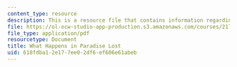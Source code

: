 ```yaml
---
content_type: resource
description: This is a resource file that contains information regarding reading 1.
file: https://ol-ocw-studio-app-production.s3.amazonaws.com/courses/21l-705-major-authors-rewriting-genesis-paradise-lost-and-twentieth-century-fantasy-spring-2009/618fdba12e177ee02df6ef606e61abeb_MIT21L_705S09_read01.pdf
file_type: application/pdf
resourcetype: Document
title: What Happens in Paradise Lost
uid: 618fdba1-2e17-7ee0-2df6-ef606e61abeb
---
```

